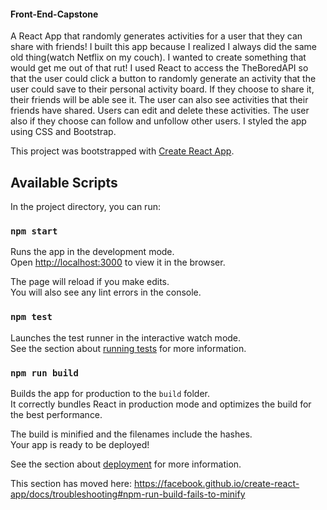 #### Front-End-Capstone
A React App that randomly generates activities for a user that they can share with friends! I built this app because I realized I always did the same old thing(watch Netflix on my couch). I wanted to create something that would get me out of that rut!  I used  React to access the TheBoredAPI so that the user could click a button to randomly generate an activity that the user could save to their personal activity board. If they choose to share it, their friends will be able see it. The user can also see activities that their friends have shared. Users can edit and delete these  activities. The user also if they choose can follow and unfollow other users. I styled the app using CSS and Bootstrap.

This project was bootstrapped with [Create React App](https://github.com/facebook/create-react-app).

## Available Scripts

In the project directory, you can run:

### `npm start`

Runs the app in the development mode.<br>
Open [http://localhost:3000](http://localhost:3000) to view it in the browser.

The page will reload if you make edits.<br>
You will also see any lint errors in the console.

### `npm test`

Launches the test runner in the interactive watch mode.<br>
See the section about [running tests](https://facebook.github.io/create-react-app/docs/running-tests) for more information.

### `npm run build`

Builds the app for production to the `build` folder.<br>
It correctly bundles React in production mode and optimizes the build for the best performance.

The build is minified and the filenames include the hashes.<br>
Your app is ready to be deployed!

See the section about [deployment](https://facebook.github.io/create-react-app/docs/deployment) for more information.

This section has moved here: https://facebook.github.io/create-react-app/docs/troubleshooting#npm-run-build-fails-to-minify

